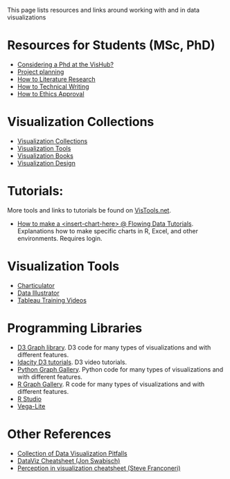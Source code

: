 This page lists resources and links around working with and in data visualizations

# Resources for Students (MSc, PhD)

* [Considering a Phd at the VisHub?](students/considering-phd)
* [Project planning](students/project-planning)
* [How to Literature Research](students/literature)
* [How to Technical Writing](students/technical-writing)
* [How to Ethics Approval](students/ethics)

# Visualization Collections

* [Visualization Collections](res-collections.html)
* [Visualization Tools](res-tools.html)
* [Visualization Books](res-books.html)
* [Visualization Design](res-visdesign.html)

# Tutorials:

More tools and links to tutorials be found on [VisTools.net](https://vistools.net).

* [How to make a \<insert-chart-here> @ Flowing Data Tutorials](https://flowingdata.com/category/tutorials). Explanations how to make specific charts in R, Excel, and other environments. Requires login.

# Visualization Tools

* [Charticulator](https://charticulator.com/docs/getting-started.html)
* [Data Illustrator](http://data-illustrator.com/tutorial.php)
* [Tableau Training Videos](https://www.tableau.com/en-gb/learn/training/20204)

# Programming Libraries

* [D3 Graph library](https://www.d3-graph-gallery.com/). D3 code for many types of visualizations and with different features.
* [Idacity D3 tutorials](https://www.udacity.com/course/data-visualization-and-d3js--ud507). D3 video tutorials.
* [Python Graph Gallery](https://python-graph-gallery.com/). Python code for many types of visualizations and with different features.
* [R Graph Gallery](https://www.r-graph-gallery.com/). R code for many types of visualizations and with different features.
* [R Studio](https://education.rstudio.com)
* [Vega-Lite](https://vega.github.io/vega-lite/tutorials/getting_started.html)

# Other References

* [Collection of Data Visualization Pitfalls](http://www.google.com/url?q=http%3A%2F%2Fflowingdata.com%2F2018%2F08%2F08%2Fcollection-of-data-visualization-pitfalls%2F&sa=D&sntz=1&usg=AFQjCNE1ZKpKSTUtFbTgotyhuQMnrZWVuQ)
* [DataViz Cheatsheet (Jon Swabisch)](https://www.google.com/url?q=https%3A%2F%2Fpolicyviz.com%2F2018%2F08%2F07%2Fdataviz-cheatsheet%2F&sa=D&sntz=1&usg=AFQjCNGxljYhe3m52ZbQ1uKYDdoB2P3Nmg)
* [Perception in visualization cheatsheet (Steve Franconeri)](http://www.google.com/url?q=http%3A%2F%2Fexperception.net%2FFranconeri_ExperCeptionDotNet_ChartChooser.pdf&sa=D&sntz=1&usg=AFQjCNE3dZLJN_TQbKIGM7K06s5w6M-ubA)
